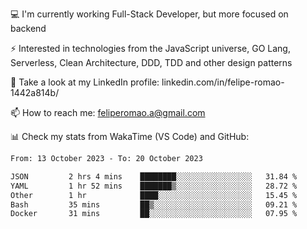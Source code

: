 💻 I'm currently working Full-Stack Developer, but more focused on backend

⚡ Interested in technologies from the JavaScript universe, GO Lang, Serverless, Clean Architecture, DDD, TDD and other design patterns

👥 Take a look at my LinkedIn profile: linkedin.com/in/felipe-romao-1442a814b/

📫 How to reach me: feliperomao.a@gmail.com

📊 Check my stats from WakaTime (VS Code) and GitHub:

<!--START_SECTION:waka-->

```txt
From: 13 October 2023 - To: 20 October 2023

JSON         2 hrs 4 mins    ████████░░░░░░░░░░░░░░░░░   31.84 %
YAML         1 hr 52 mins    ███████▒░░░░░░░░░░░░░░░░░   28.72 %
Other        1 hr            ████░░░░░░░░░░░░░░░░░░░░░   15.45 %
Bash         35 mins         ██▒░░░░░░░░░░░░░░░░░░░░░░   09.21 %
Docker       31 mins         ██░░░░░░░░░░░░░░░░░░░░░░░   07.95 %
```

<!--END_SECTION:waka-->
